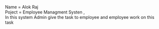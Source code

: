 Name = Alok Raj <br>
Poject = Employee Managment Systen ,<br>
In this system Admin give the task to employee and employee work on this task
 